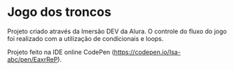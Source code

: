# Jogo dos troncos

Projeto criado através da Imersão DEV da Alura. O controle do fluxo do jogo foi realizado com a utilização de condicionais e loops.

Projeto feito na IDE online CodePen (https://codepen.io/Isa-abc/pen/EaxrReP).

